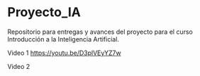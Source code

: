 # Proyecto_IA
Repositorio para entregas y avances del proyecto para el curso Introducción a la Inteligencia Artificial.






Video 1
https://youtu.be/D3plVEyYZ7w


Video 2
